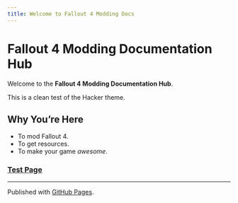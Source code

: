 ```yaml
---
title: Welcome to Fallout 4 Modding Docs
---
```


# Fallout 4 Modding Documentation Hub

Welcome to the **Fallout 4 Modding Documentation Hub**.  

This is a clean test of the Hacker theme.

## Why You’re Here  
- To mod Fallout 4.  
- To get resources.  
- To make your game *awesome*.  

### [**Test Page**](/test-page.md)

---
Published with [GitHub Pages](https://pages.github.com).
